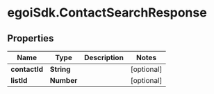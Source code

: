 # egoiSdk.ContactSearchResponse

## Properties
Name | Type | Description | Notes
------------ | ------------- | ------------- | -------------
**contactId** | **String** |  | [optional] 
**listId** | **Number** |  | [optional] 


